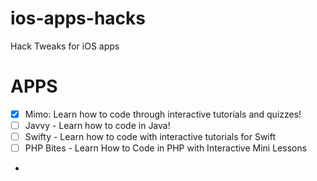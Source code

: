 # ios-apps-hacks
Hack Tweaks for iOS apps

# APPS
 - [x] Mimo: Learn how to code through interactive tutorials and quizzes!
 - [ ] Javvy - Learn how to code in Java!
 - [ ] Swifty - Learn how to code with interactive tutorials for Swift
 - [ ] PHP Bites - Learn How to Code in PHP with Interactive Mini Lessons
 - 

